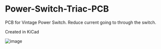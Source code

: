 # Power-Switch-Triac-PCB
PCB for Vintage Power Switch. Reduce current going to through the switch.

Created in KiCad

![image](https://user-images.githubusercontent.com/64562084/164566301-457eec0a-5ed9-4b20-8d12-627f6aefa3bc.png)

